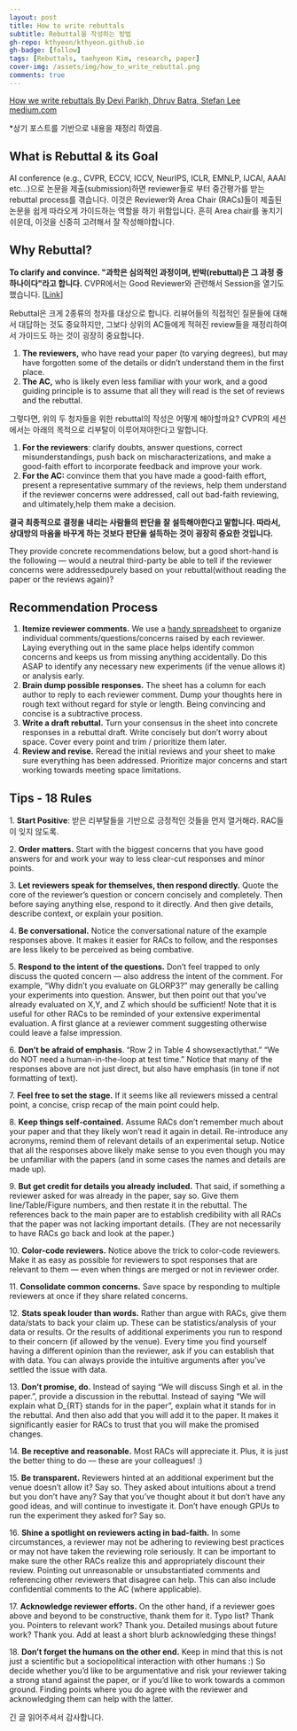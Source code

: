 ```yaml
---
layout: post
title: How to write rebuttals
subtitle: Rebuttal을 작성하는 방법
gh-repo: kthyeon/kthyeon.github.io
gh-badge: [follow]
tags: [Rebuttals, taehyeon Kim, research, paper]
cover-img: /assets/img/how_to_write_rebuttal.png
comments: true
---
```

[How we write rebuttals By Devi Parikh, Dhruv Batra, Stefan Lee medium.com](https://medium.com/@deviparikh/how-we-write-rebuttals-dc84742fece1)

\*상기 포스트를 기반으로 내용을 재정리 하였음.

## **What is Rebuttal & its Goal**

AI conference (e.g., CVPR, ECCV, ICCV, NeurIPS, ICLR, EMNLP, IJCAI, AAAI etc...)으로 논문을 제출(submission)하면 reviewer들로 부터 중간평가를 받는 rebuttal process를 겪습니다. 이것은 Reviewer와 Area Chair (RACs)들이 제출된 논문을 쉽게 따라오게 가이드하는 역할을 하기 위함입니다. 흔히 Area chair를 놓치기 쉬운데, 이것을 신중히 고려해서 잘 작성해야합니다.

## **Why Rebuttal?**

**To clarify and convince. "과학은 심의적인 과정이며, 반박(rebuttal)은 그 과정 중 하나이다"라고 합니다.** CVPR에서는 Good Reviewer와 관련해서 Session을 열기도 했습니다. \[[Link](https://www.cc.gatech.edu/~parikh/citizenofcvpr/)\] 

Rebuttal은 크게 2종류의 청자를 대상으로 합니다. 리뷰어들의 직접적인 질문들에 대해서 대답하는 것도 중요하지만, 그보다 상위의 AC들에게 적혀진 review들을 재정리하여서 가이드도 하는 것이 굉장히 중요합니다.

1.  **The reviewers,** who have read your paper (to varying degrees), but may have forgotten some of the details or didn’t understand them in the first place.
2.  **The AC,** who is likely even less familiar with your work, and a good guiding principle is to assume that all they will read is the set of reviews and the rebuttal.

그렇다면, 위의 두 청자들을 위한 rebuttal의 작성은 어떻게 해야할까요? CVPR의 세션에서는 아래의 목적으로 리부탈이 이루어져야한다고 말합니다.

1.  **For the reviewers**: clarify doubts, answer questions, correct misunderstandings, push back on mischaracterizations, and make a good-faith effort to incorporate feedback and improve your work.
2.  **For the AC:** convince them that you have made a good-faith effort, present a representative summary of the reviews, help them understand if the reviewer concerns were addressed, call out bad-faith reviewing, and ultimately,help them make a decision.

**결국 최종적으로 결정을 내리는 사람들의 판단을 잘 설득해야한다고 말합니다. 따라서, 상대방의 마음을 바꾸게 하는 것보다 판단을 설득하는 것이 굉장히 중요한 것입니다.**

They provide concrete recommendations below, but a good short-hand is the following — would a neutral third-party be able to tell if the reviewer concerns were addressedpurely based on your rebuttal(without reading the paper or the reviews again)?

## **Recommendation Process**

1.  **Itemize reviewer comments.** We use a [handy spreadsheet](https://docs.google.com/spreadsheets/d/1-FqA8RfQY5XwycJLqjVLLM0QIVNwzelGJqpWSInCen0/edit?usp=sharing) to organize individual comments/questions/concerns raised by each reviewer. Laying everything out in the same place helps identify common concerns and keeps us from missing anything accidentally. Do this ASAP to identify any necessary new experiments (if the venue allows it) or analysis early.
2.  **Brain dump possible responses.** The sheet has a column for each author to reply to each reviewer comment. Dump your thoughts here in rough text without regard for style or length. Being convincing and concise is a subtractive process.
3.  **Write a draft rebuttal.** Turn your consensus in the sheet into concrete responses in a rebuttal draft. Write concisely but don’t worry about space. Cover every point and trim / prioritize them later.
4.  **Review and revise.** Reread the initial reviews and your sheet to make sure everything has been addressed. Prioritize major concerns and start working towards meeting space limitations.

## **Tips** - 18 Rules

1\. **Start Positive**: 받은 리부탈들을 기반으로 긍정적인 것들을 먼저 열거해라. RAC들이 잊지 않도록.

2\. **Order matters.** Start with the biggest concerns that you have good answers for and work your way to less clear-cut responses and minor points.

3\. **Let reviewers speak for themselves, then respond directly.** Quote the core of the reviewer’s question or concern concisely and completely. Then before saying anything else, respond to it directly. And then give details, describe context, or explain your position.

4\. **Be conversational.** Notice the conversational nature of the example responses above. It makes it easier for RACs to follow, and the responses are less likely to be perceived as being combative.

5\. **Respond to the intent of the questions.** Don’t feel trapped to only discuss the quoted concern — also address the intent of the comment. For example, “Why didn’t you evaluate on GLORP3?” may generally be calling your experiments into question. Answer, but then point out that you’ve already evaluated on X,Y, and Z which should be sufficient! Note that it is useful for other RACs to be reminded of your extensive experimental evaluation. A first glance at a reviewer comment suggesting otherwise could leave a false impression.

6\. **Don’t be afraid of emphasis**. “Row 2 in Table 4 showsexactlythat.” “We do NOT need a human-in-the-loop at test time.” Notice that many of the responses above are not just direct, but also have emphasis (in tone if not formatting of text).

7\. **Feel free to set the stage.** If it seems like all reviewers missed a central point, a concise, crisp recap of the main point could help.

8\. **Keep things self-contained.** Assume RACs don’t remember much about your paper and that they likely won’t read it again in detail. Re-introduce any acronyms, remind them of relevant details of an experimental setup. Notice that all the responses above likely make sense to you even though you may be unfamiliar with the papers (and in some cases the names and details are made up).

9\. **But get credit for details you already included.** That said, if something a reviewer asked for was already in the paper, say so. Give them line/Table/Figure numbers, and then restate it in the rebuttal. The references back to the main paper are to establish credibility with all RACs that the paper was not lacking important details. (They are not necessarily to have RACs go back and look at the paper.)

10\. **Color-code reviewers.** Notice above the trick to color-code reviewers. Make it as easy as possible for reviewers to spot responses that are relevant to them — even when things are merged or not in reviewer order.

11\. **Consolidate common concerns.** Save space by responding to multiple reviewers at once if they share related concerns.

12\. **Stats speak louder than words.** Rather than argue with RACs, give them data/stats to back your claim up. These can be statistics/analysis of your data or results. Or the results of additional experiments you run to respond to their concern (if allowed by the venue). Every time you find yourself having a different opinion than the reviewer, ask if you can establish that with data. You can always provide the intuitive arguments after you’ve settled the issue with data.

13\. **Don’t promise, do.** Instead of saying “We will discuss Singh et al. in the paper.”, provide a discussion in the rebuttal. Instead of saying “We will explain what D\_{RT} stands for in the paper”, explain what it stands for in the rebuttal. And then also add that you will add it to the paper. It makes it significantly easier for RACs to trust that you will make the promised changes.

14\. **Be receptive and reasonable.** Most RACs will appreciate it. Plus, it is just the better thing to do — these are your colleagues! :)

15\. **Be transparent.** Reviewers hinted at an additional experiment but the venue doesn’t allow it? Say so. They asked about intuitions about a trend but you don’t have any? Say that you’ve thought about it but don’t have any good ideas, and will continue to investigate it. Don’t have enough GPUs to run the experiment they asked for? Say so.


16\. **Shine a spotlight on reviewers acting in bad-faith.** In some circumstances, a reviewer may not be adhering to reviewing best practices or may not have taken the reviewing role seriously. It can be important to make sure the other RACs realize this and appropriately discount their review. Pointing out unreasonable or unsubstantiated comments and referencing other reviewers that disagree can help. This can also include confidential comments to the AC (where applicable).


17\. **Acknowledge reviewer efforts.** On the other hand, if a reviewer goes above and beyond to be constructive, thank them for it. Typo list? Thank you. Pointers to relevant work? Thank you. Detailed musings about future work? Thank you. Add at least a short blurb acknowledging these things!

18\. **Don’t forget the humans on the other end.** Keep in mind that this is not just a scientific but a sociopolitical interaction with other humans :) So decide whether you’d like to be argumentative and risk your reviewer taking a strong stand against the paper, or if you’d like to work towards a common ground. Finding points where you do agree with the reviewer and acknowledging them can help with the latter.


긴 글 읽어주셔서 감사합니다.